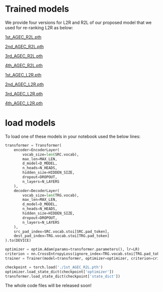 
# Trained models
We provide four versions for L2R and R2L of our proposed model that we used for re-ranking L2R as below: 

[1st_AGEC_R2L.pth](https://drive.google.com/file/d/15J2qPWy2-x8rSejSyxoE6fYrRebkaBsD/view?usp=sharing)

[2nd_AGEC_R2L.pth](https://drive.google.com/file/d/1Wh9SBOtSMYJOufG3r2dCqHlmDQBUIGYE/view?usp=sharing)

[3rd_AGEC_R2L.pth](https://drive.google.com/file/d/1EX1vZ1Al2toQRaPNE8JzkgtGSoJshk4s/view?usp=sharing)

[4th_AGEC_R2L.pth](https://drive.google.com/file/d/1g0QR4KYPkhOh91JyLqLQY_qWyFszqgcX/view?usp=sharing)





[1st_AGEC_L2R.pth](https://drive.google.com/file/d/15J2qPWy2-x8rSejSyxoE6fYrRebkaBsD/view?usp=sharing)

[2nd_AGEC_L2R.pth](https://drive.google.com/file/d/1Wh9SBOtSMYJOufG3r2dCqHlmDQBUIGYE/view?usp=sharing)

[3rd_AGEC_L2R.pth](https://drive.google.com/file/d/1EX1vZ1Al2toQRaPNE8JzkgtGSoJshk4s/view?usp=sharing)

[4th_AGEC_L2R.pth](https://drive.google.com/file/d/1g0QR4KYPkhOh91JyLqLQY_qWyFszqgcX/view?usp=sharing)

# load models
To load one of these models in your notebook used the below lines: 

```py
transformer = Transformer(
    encoder=EncoderLayer(
        vocab_size=len(SRC.vocab),
        max_len=MAX_LEN,
        d_model=D_MODEL,
        n_heads=N_HEADS,
        hidden_size=HIDDEN_SIZE,
        dropout=DROPOUT,
        n_layers=N_LAYERS
    ),
    decoder=DecoderLayer(
        vocab_size=len(TRG.vocab),
        max_len=MAX_LEN,
        d_model=D_MODEL,
        n_heads=N_HEADS,
        hidden_size=HIDDEN_SIZE,
        dropout=DROPOUT,
        n_layers=N_LAYERS
    ),
    src_pad_index=SRC.vocab.stoi[SRC.pad_token],
    dest_pad_index=TRG.vocab.stoi[TRG.pad_token]
).to(DEVICE)

optimizer = optim.Adam(params=transformer.parameters(), lr=LR)
criterion = nn.CrossEntropyLoss(ignore_index=TRG.vocab.stoi[TRG.pad_token])
trainer = Trainer(model=transformer, optimizer=optimizer, criterion=criterion)

checkpoint = torch.load('./1st_AGEC_R2L.pth')
optimizer.load_state_dict(checkpoint['optimizer'])          
transformer.load_state_dict(checkpoint['state_dict'])
```
The whole code files will be released soon!
